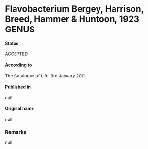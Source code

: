 # Flavobacterium Bergey, Harrison, Breed, Hammer & Huntoon, 1923 GENUS

#### Status
ACCEPTED

#### According to
The Catalogue of Life, 3rd January 2011

#### Published in
null

#### Original name
null

### Remarks
null